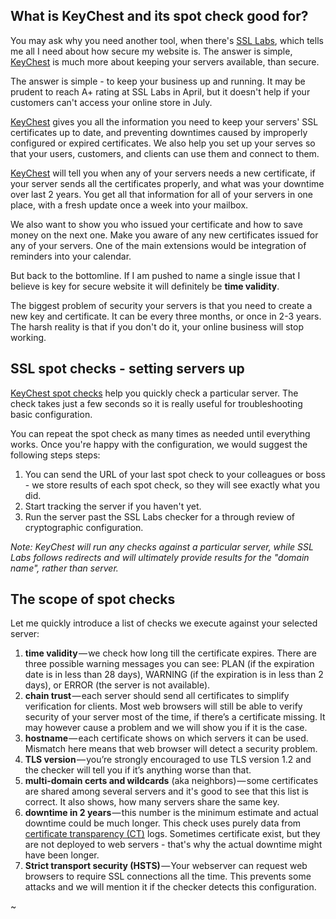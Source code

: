 ## What is KeyChest and its spot check good for?

You may ask why you need another tool, when there's [SSL Labs](https://www.ssllabs.com/ssltest), which tells me all I need about how secure my website is. The answer is simple, [KeyChest](https://keychest.net) 
is much more about keeping your servers available, than secure.

The answer is simple - to keep your business up and running. It may be prudent to reach A+ rating at SSL Labs in April, but it doesn't help if your customers can't access your online store in July.

[KeyChest](https://keychest.net) gives you all the information you need to keep your servers' SSL certificates up to date, and preventing downtimes caused by improperly configured or expired certificates. We also help you set up your serves so that your users, customers, and clients can use them and connect to them.
 
[KeyChest](https://keychest.net) will tell you when any of your servers needs a new certificate, if your server sends all the certificates properly, and what was your downtime over last 2 years. You get all that information for all of your servers in one place, with a fresh update once a week into your mailbox.

We also want to show you who issued your certificate and how to save money on 
the next one. Make you aware of any new certificates issued for any of your servers. One of the main extensions would be integration of reminders into your calendar. 

But back to the bottomline. If I am pushed to name a single issue that I believe is key for secure website it will definitely be **time validity**.

The biggest problem of security your servers is that you need to create a new key and certificate. It can be every three months, or once in 2-3 years. The harsh reality is that if you don't do it, your online business will stop working.

## SSL spot checks - setting servers up

[KeyChest spot checks](https://keychest.net) help you quickly check a particular server. The check takes just a few seconds so it is really useful for troubleshooting basic configuration. 

You can repeat the spot check as many times as needed until everything works. Once you're happy with the configuration, we would suggest the following steps steps:

1. You can send the URL of your last spot check to your colleagues or boss - we store results of each spot check, so they will see exactly what you did.
2. Start tracking the server if you haven't yet.
3. Run the server past the SSL Labs checker for a through review of cryptographic configuration.

_Note: KeyChest will run any checks against a particular server, while SSL Labs follows redirects and will ultimately provide results for the "domain name", rather than server._

## The scope of spot checks

Let me quickly introduce a list of checks we execute against your selected server:

1. **time validity** — we check how long till the certificate expires. There are three possible warning messages you can see: PLAN (if the expiration date is in less than 28 days), WARNING (if the expiration is in less than 2 days), or ERROR (the server is not available).
2. **chain trust** — each server should send all certificates to simplify verification for clients. Most web browsers will still be able to verify security of your server most of the time, if there’s a certificate missing. It may however cause a problem and we will show you if it is the case.
3. **hostname** — each certificate shows on which servers it can be used. Mismatch here means that web browser will detect a security problem.
4. **TLS version** — you’re strongly encouraged to use TLS version 1.2 and the checker will tell you if it’s anything worse than that.
5. **multi-domain certs and wildcards** (aka neighbors) — some certificates are shared among several servers and it's good to see that this list is correct. It also shows, how many servers share the same key.
6. **downtime in 2 years** — this number is the minimum estimate and actual downtime could be much longer. This check uses purely data from [certificate transparency (CT)](https://www.certificate-transparency.org/) logs. Sometimes certificate exist, but they are not deployed to web servers - that's why the actual downtime might have been longer.
7. **Strict transport security (HSTS)** — Your webserver can request web browsers to require SSL connections all the time. This prevents some attacks and we will mention it if the checker detects this configuration.

~                                                                                                                                          